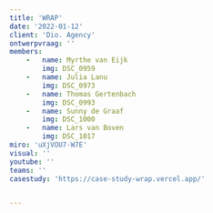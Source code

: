 ```yaml
---
title: 'WRAP'
date: '2022-01-12'
client: 'Dio. Agency'
ontwerpvraag: ''
members:
    -   name: Myrthe van Eijk
        img: DSC_0959
    -   name: Julia Lanu
        img: DSC_0973
    -   name: Thomas Gertenbach
        img: DSC_0993
    -   name: Sunny de Graaf
        img: DSC_1000
    -   name: Lars van Boven
        img: DSC_1017
miro: 'uXjVOU7-W7E'
visual: ''
youtube: ''
teams: ''
casestudy: 'https://case-study-wrap.vercel.app/'


---
```



 

